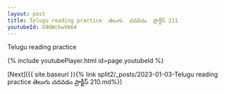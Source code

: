 ```yaml
---
layout: post
title: Telugu reading practice  తెలుగు  చదవడం  ప్రాక్టీస్ 211
youtubeId: G9OWckwVm64
---
```

 
 
Telugu reading practice
 
 
 
 
 


{% include youtubePlayer.html id=page.youtubeId %}
 
[Next]({{ site.baseurl }}{% link  split2/_posts/2023-01-03-Telugu reading practice  తెలుగు  చదవడం  ప్రాక్టీస్ 210.md%})
 
